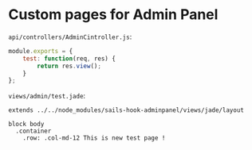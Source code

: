 # Custom pages for Admin Panel

`api/controllers/AdminCintroller.js`:
```javascript
module.exports = {
    test: function(req, res) {
        return res.view();
    }
};
```

`views/admin/test.jade`:
```jade
extends ../../node_modules/sails-hook-adminpanel/views/jade/layout

block body
  .container
    .row: .col-md-12 This is new test page !

```
